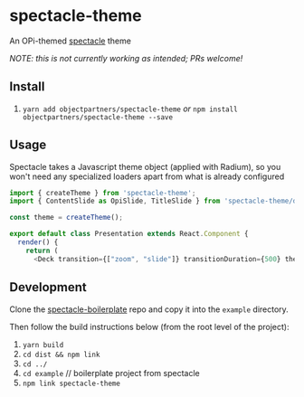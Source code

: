 # spectacle-theme

An OPi-themed [spectacle][spectacle] theme

_NOTE: this is not currently working as intended; PRs welcome!_

## Install

1. `yarn add objectpartners/spectacle-theme` _or_ `npm install objectpartners/spectacle-theme --save`

## Usage

Spectacle takes a Javascript theme object (applied with Radium), so you won't need any specialized loaders apart from what is already configured

```javascript
import { createTheme } from 'spectacle-theme';
import { ContentSlide as OpiSlide, TitleSlide } from 'spectacle-theme/dist/components';

const theme = createTheme();

export default class Presentation extends React.Component {
  render() {
    return (
      <Deck transition={["zoom", "slide"]} transitionDuration={500} theme={theme}>
```

## Development
Clone the [spectacle-boilerplate] repo and copy it into the `example` directory.

Then follow the build instructions below (from the root level of the project):

1. `yarn build`
1. `cd dist && npm link`
1. `cd ../`
1. `cd example` // boilerplate project from spectacle
1. `npm link spectacle-theme`

[spectacle]: https://github.com/FormidableLabs/spectacle
[spectacle-boilerplate]: https://github.com/FormidableLabs/spectacle-boilerplate
